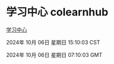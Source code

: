 # 学习中心 colearnhub
[学习中心](http://219.139.199.175:56308/colearnhub/)

2024年 10月 06日 星期日 15:10:03 CST

2024年 10月 06日 星期日 07:10:03 GMT
